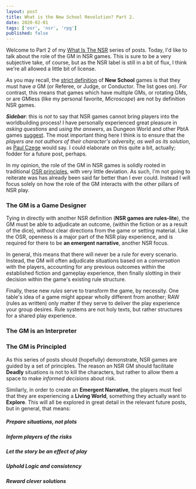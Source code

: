 ```yaml
---
layout: post
title: What is the New School Revolution? Part 2.
date: 2020-02-01
tags: ['osr', 'nsr', 'rpg']
published: false
---
```


Welcome to Part 2 of my [What Is The NSR](https://newschoolrevolution.com/posts-by-tags.html#nsr) series of posts. Today, I'd like to talk about the role of the GM in NSR games. This is sure to be a very subjective take, of course, but as the NSR label is still in a bit of flux, I think we're all allowed a little bit of license.

As you may recall, the [strict definition](https://boneboxchant.wordpress.com/2019/12/21/nsr/) of **New School** games is that they must have _a_ GM (or Referee, or Judge, or Conductor. The list goes on). For contrast, this means that games which have multiple GMs, or rotating GMs, or are GMless (like my personal favorite, _Microscope_) are not by definition NSR games.

***Sidebar***: this is _not_ to say that NSR games cannot bring players into the worldbuilding process! I have personally experienced great pleasure in _asking questions_ and _using the answers_, as Dungeon World and other PbtA games [suggest](https://forums.gauntlet-rpg.com/t/dungeon-starters-advice/2504). The most important thing here I think is to ensure that the _players are not authors of their character's adversity, as well as its solution_, as [Paul Czege](https://en.wikipedia.org/wiki/Paul_Czege) would say. I could elaborate on this quite a bit, actually; fodder for a future post, perhaps.

In my opinion, the role of the GM in NSR games is solidly rooted in traditional [OSR principles](https://lithyscaphe.blogspot.com/p/principia-apocrypha.html), with very little deviation. As such, I'm not going to reiterate was has already been said far better than I ever could. Instead I will focus solely on how the role of the GM interacts with the other pillars of NSR play.

### The GM is a Game Designer
Tying in directly with another NSR definition (**NSR games are rules-lite**), the GM must be able to adjudicate an outcome, (within the fiction or as a result of the dice), without clear directions from the game or setting material. Like the OSR, openness is a major part of the NSR play experience, and is required for there to be **an emergent narrative**, another NSR focus.

In general, this means that there will never be a rule for every scenario. Instead, the GM will often adjudicate situations based on a _conversation_ with the players, accounting for any previous outcomes within the established fiction and gameplay experience, then finally slotting in their decision within the game's existing rule structure.

Finally, these new _rules_ serve to transform the game, by necessity. One table's idea of a game might appear wholly different from another; RAW (rules as written) only matter if they serve to deliver the play experience your group desires. Rule systems are not holy texts, but rather structures for a shared play experience.

### The GM is an Interpreter



### The GM is Principled
As this series of posts should (hopefully) demonstrate, NSR games are guided by a set of principles. The reason an NSR GM should facilitate **Deadly** situations is not to kill the characters, but rather to allow them a space to make _informed decisions_ about risk.

Similarly, in order to create an **Emergent Narrative**, the players must feel that they are experiencing a **Living World**, something they actually want to **Explore**. This will all be explored in great detail in the relevant future posts, but in general, that means:

##### Prepare situations, not plots

##### Inform players of the risks

##### Let the story be an _effect_ of play

##### Uphold Logic and consistency

##### Reward clever solutions
